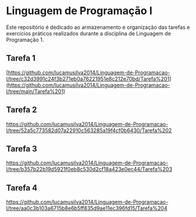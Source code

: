 # Linguagem de Programação I
Este repositório é dedicado ao armazenamento e organização das tarefas e exercícios práticos realizados durante a disciplina de Linguagem de Programação 1.
## Tarefa 1
 [https://github.com/lucamusilva2014/Linguagem-de-Programacao-I/tree/c32d3991c24f3b271eb0a76221951e8c212e70bd/Tarefa%201](https://github.com/lucamusilva2014/Linguagem-de-Programacao-I/tree/main/Tarefa%201)
## Tarefa 2
https://github.com/lucamusilva2014/Linguagem-de-Programacao-I/tree/52a5c773582d07a22910c563285a19f4cf0b6430/Tarefa%202
## Tarefa 3
https://github.com/lucamusilva2014/Linguagem-de-Programacao-I/tree/b357b22b19d5921f0eb8c530d2cf18a423e0ec44/Tarefa%203
## Tarefa 4
https://github.com/lucamusilva2014/Linguagem-de-Programacao-I/tree/aa0c3b103a6715b8e6b5ff835d9ae11ec396fd15/Tarefa%204
